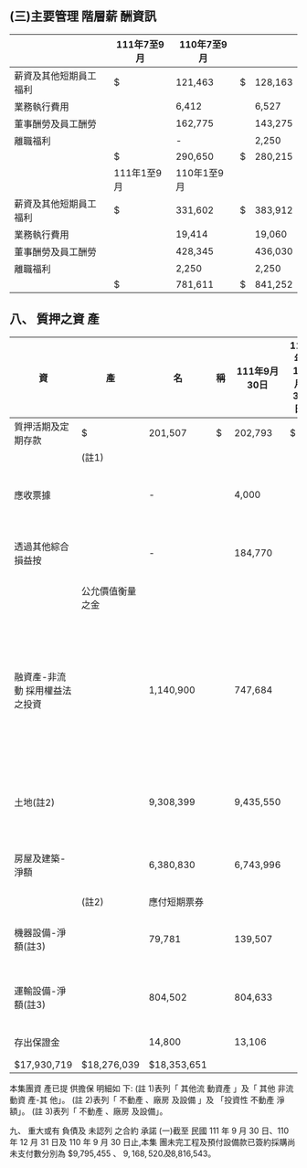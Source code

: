 
## (三)主要管理 階層薪 酬資訊

|                        | 111年7至9月   | 110年7至9月   |    |         |
|------------------------|---------------|---------------|----|---------|
| 薪資及其他短期員工福利 | $             | 121,463       | $  | 128,163 |
| 業務執行費用           |               | 6,412         |    | 6,527   |
| 董事酬勞及員工酬勞     |               | 162,775       |    | 143,275 |
| 離職福利               |               | -             |    | 2,250   |
|                        | $             | 290,650       | $  | 280,215 |
|                        | 111年1至9月   | 110年1至9月   |    |         |
| 薪資及其他短期員工福利 | $             | 331,602       | $  | 383,912 |
| 業務執行費用           |               | 19,414        |    | 19,060  |
| 董事酬勞及員工酬勞     |               | 428,345       |    | 436,030 |
| 離職福利               |               | 2,250         |    | 2,250   |
|                        | $             | 781,611       | $  | 841,252 |

## 八、 質押之資 產

| 資                              | 產               | 名           | 稱   | 111年9月30日   | 110年12月31日   | 110年9月30日 擔                               | 保                     | 用   | 途   |
|---------------------------------|------------------|--------------|------|----------------|-----------------|-----------------------------------------------|------------------------|------|------|
| 質押活期及定期存款              | $                | 201,507      | $    | 202,793        | $               | 175,209 履約保證金                            |                        |      |      |
|                                 | (註1)            |              |      |                |                 |                                               |                        |      |      |
| 應收票據                        |                  | -            |      | 4,000          |                 | -                                             | 銀行借款               |      |      |
| 透過其他綜合損益按              |                  | -            |      | 184,770        |                 | 259,964                                       | 銀行借款               |      |      |
|                                 | 公允價值衡量之金 |              |      |                |                 |                                               |                        |      |      |
| 融資產-非流動 採用權益法之投資 |                  | 1,140,900    |      | 747,684        |                 | 745,493                                       | 銀行借款及應付短期票券 |      |      |
| 土地(註2)                       |                  | 9,308,399    |      | 9,435,550      |                 | 9,437,045 履約保證金、銀行借款及 應付短期票券 |                        |      |      |
| 房屋及建築-淨額                |                  | 6,380,830    |      | 6,743,996      |                 | 6,799,236 履約保證金、銀行借款及              |                        |      |      |
|                                 | (註2)            | 應付短期票券 |      |                |                 |                                               |                        |      |      |
| 機器設備-淨額(註3)             |                  | 79,781       |      | 139,507        |                 | 141,200                                       | 銀行借款               |      |      |
| 運輸設備-淨額(註3)             |                  | 804,502      |      | 804,633        |                 | 791,450                                       | 銀行借款               |      |      |
| 存出保證金                      |                  | 14,800       |      | 13,106         |                 | 4,054 履約保證金                              |                        |      |      |
| $17,930,719                     | $18,276,039      | $18,353,651  |      |                |                 |                                               |                        |      |      |

本集團資 產已提 供擔保 明細如 下:
(註 1)表列「 其他流 動資產 」及「 其他 非流動資 產-其 他」。 (註 2)表列「 不動產 、廠房 及設備 」及 「投資性 不動產 淨額」。 (註 3)表列「 不動產 、廠房 及設備」。

九、 重大或有 負債及 未認列 之合約 承諾
(一)截至 民國 111 年 9 月 30 日、110 年 12 月 31 日及 110 年 9 月 30 日止,本集 團未完工程及預付設備款已簽約採購尚未支付數分別為 $9,795,455 、 $9,168,520 及$8,816,543。